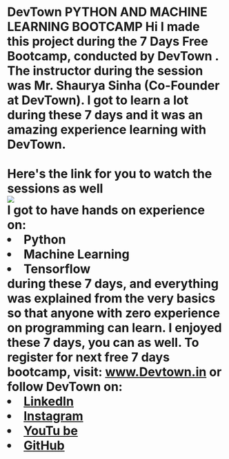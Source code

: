 # DevTown PYTHON AND MACHINE LEARNING BOOTCAMP Hi I made this project during the 7 Days Free Bootcamp, conducted by <b> DevTown </b>. The instructor during the session was Mr. Shaurya Sinha (Co-Founder at DevTown). I got to learn a lot during these 7 days and it was an amazing experience learning with DevTown. <br><br>Here's the link for you to watch the sessions as well<br> <a href="https://www.youtube.com/playlist?list=PL7zl8TDRnbulNEA-59W7wWgCWE8LEOD6h"> <img src="https://github.com/ShapeAI/PYTHON-AND-DATA-ANALYTICS/blob/main/machine%20learning.png"> </a> <br>I got to have hands on experience on: <li>Python <li>Machine Learning <li>Tensorflow <br>during these 7 days, and everything was explained from the very basics so that anyone with zero experience on programming can learn. I enjoyed these 7 days, you can as well. To register for next free 7 days bootcamp, visit: <a href="https://www.Devtown.in"> www.Devtown.in</a> or follow DevTown on: <li><a href= "https://www.linkedin.com/company/devtown-in/">LinkedIn</a> <li><a href= "https://www.instagram.com/devtown.in/">Instagram</a> <li><a href= "https://www.youtube.com/c/DevTownIndia">YouTu be</a> <li><a href= "https://github.com/shapeai">GitHub</a>
